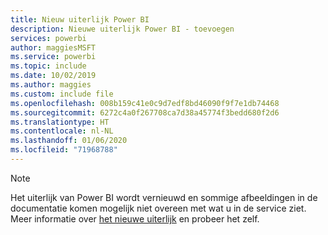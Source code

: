 ```yaml
---
title: Nieuw uiterlijk Power BI
description: Nieuwe uiterlijk Power BI - toevoegen
services: powerbi
author: maggiesMSFT
ms.service: powerbi
ms.topic: include
ms.date: 10/02/2019
ms.author: maggies
ms.custom: include file
ms.openlocfilehash: 008b159c41e0c9d7edf8bd46090f9f7e1db74468
ms.sourcegitcommit: 6272c4a0f267708ca7d38a45774f3bedd680f2d6
ms.translationtype: HT
ms.contentlocale: nl-NL
ms.lasthandoff: 01/06/2020
ms.locfileid: "71968788"
---
```

> [!NOTE]
> Het uiterlijk van Power BI wordt vernieuwd en sommige afbeeldingen in de documentatie komen mogelijk niet overeen met wat u in de service ziet. Meer informatie over [het nieuwe uiterlijk](../service-new-look.md) en probeer het zelf.
